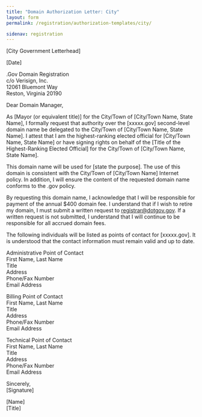 ```yaml
---
title: "Domain Authorization Letter: City"
layout: form
permalink: /registration/authorization-templates/city/

sidenav: registration
---
```


[City Government Letterhead]

[Date]

.Gov Domain Registration  
c/o Verisign, Inc.  
12061 Bluemont Way  
Reston, Virginia 20190

Dear Domain Manager,

As [Mayor (or equivalent title)] for the City/Town of [City/Town Name, State Name], I formally request that authority over the [xxxxx.gov] second-level domain name be delegated to the City/Town of [City/Town Name, State Name]. I attest that I am the highest-ranking elected official for [City/Town Name, State Name] or have signing rights on behalf of the [Title of the Highest-Ranking Elected Official] for the City/Town of [City/Town Name, State Name].

This domain name will be used for [state the purpose]. The use of this domain is consistent with the City/Town of [City/Town Name] Internet policy. In addition, I will ensure the content of the requested domain name conforms to the .gov policy.

By requesting this domain name, I acknowledge that I will be responsible for payment of the annual $400 domain fee. I understand that if I wish to retire my domain, I must submit a written request to registrar@dotgov.gov. If a written request is not submitted, I understand that I will continue to be responsible for all accrued domain fees.

The following individuals will be listed as points of contact for [xxxxx.gov]. It is understood that the contact information must remain valid and up to date.

Administrative Point of Contact  
First Name, Last Name  
Title  
Address  
Phone/Fax Number  
Email Address  

Billing Point of Contact  
First Name, Last Name  
Title  
Address  
Phone/Fax Number  
Email Address  

Technical Point of Contact  
First Name, Last Name  
Title  
Address  
Phone/Fax Number  
Email Address  

Sincerely,  
[Signature]

[Name]  
[Title]
